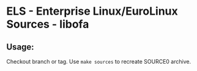 # ELS - Enterprise Linux/EuroLinux Sources - libofa
 
## Usage:
  Checkout branch or tag. Use `make sources` to recreate  SOURCE0 archive.
